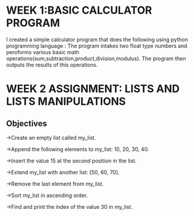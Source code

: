 # WEEK 1:BASIC  CALCULATOR PROGRAM
I created a simple calculator program  that does the following using python programming language :
The program intakes two float type numbers and peroforms various basic math operations(sum,subtraction,product,division,modulus).
The program then outputs the results of this operations.


# WEEK 2 ASSIGNMENT: LISTS AND LISTS MANIPULATIONS 
## Objectives 

->Create an empty list called my_list.

->Append the following elements to my_list: 10, 20, 30, 40.

->Insert the value 15 at the second position in the list.

->Extend my_list with another list: [50, 60, 70].

->Remove the last element from my_list.

->Sort my_list in ascending order.

->Find and print the index of the value 30 in my_list.
